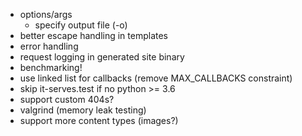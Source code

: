 * options/args
  * specify output file (-o)
* better escape handling in templates
* error handling
* request logging in generated site binary
* benchmarking!
* use linked list for callbacks (remove MAX_CALLBACKS constraint)
* skip it-serves.test if no python >= 3.6
* support custom 404s?
* valgrind (memory leak testing)
* support more content types (images?)
